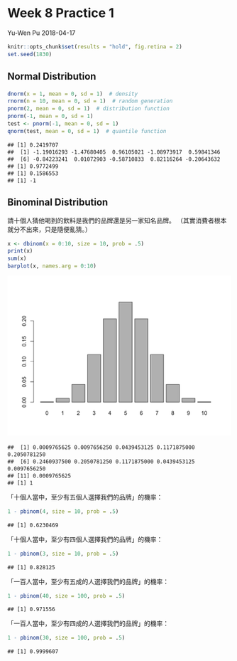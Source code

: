 Week 8 Practice 1
================
Yu-Wen Pu
2018-04-17

``` r
knitr::opts_chunk$set(results = "hold", fig.retina = 2)
set.seed(1830)
```

Normal Distribution
-------------------

``` r
dnorm(x = 1, mean = 0, sd = 1)  # density
rnorm(n = 10, mean = 0, sd = 1)  # random generation
pnorm(2, mean = 0, sd = 1)  # distribution function
pnorm(-1, mean = 0, sd = 1)
test <- pnorm(-1, mean = 0, sd = 1)
qnorm(test, mean = 0, sd = 1)  # quantile function
```

    ## [1] 0.2419707
    ##  [1] -1.19016293 -1.47680405  0.96105021 -1.08973917  0.59841346
    ##  [6] -0.84223241  0.01072903 -0.58710833  0.82116264 -0.20643632
    ## [1] 0.9772499
    ## [1] 0.1586553
    ## [1] -1

Binominal Distribution
----------------------

請十個人猜他喝到的飲料是我們的品牌還是另一家知名品牌。
（其實消費者根本就分不出來，只是隨便亂猜。）

``` r
x <- dbinom(x = 0:10, size = 10, prob = .5)
print(x)
sum(x)
barplot(x, names.arg = 0:10)
```

<img src="practice1_files/figure-markdown_github/a-1.png" width="672" />

    ##  [1] 0.0009765625 0.0097656250 0.0439453125 0.1171875000 0.2050781250
    ##  [6] 0.2460937500 0.2050781250 0.1171875000 0.0439453125 0.0097656250
    ## [11] 0.0009765625
    ## [1] 1

「十個人當中，至少有五個人選擇我們的品牌」的機率：

``` r
1 - pbinom(4, size = 10, prob = .5)
```

    ## [1] 0.6230469

「十個人當中，至少有四個人選擇我們的品牌」的機率：

``` r
1 - pbinom(3, size = 10, prob = .5)
```

    ## [1] 0.828125

「一百人當中，至少有五成的人選擇我們的品牌」的機率：

``` r
1 - pbinom(40, size = 100, prob = .5)
```

    ## [1] 0.971556

「一百人當中，至少有四成的人選擇我們的品牌」的機率：

``` r
1 - pbinom(30, size = 100, prob = .5)
```

    ## [1] 0.9999607
